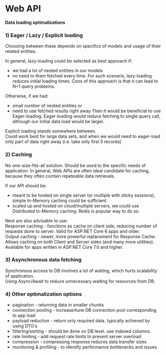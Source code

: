 # Web API

**Data loading optimalizations**

### 1) Eager / Lazy / Explicit loading
Choosing between these depends on specifics of models and usage of their related entities.

In general, lazy-loading could be selected as best approach if:
 - we had a lot of nested entities in our models
 - no need to them fetched every time. 
For such scenario, lazy-loading reduces initial loading times. 
Cons of this approach is that it can lead to N+1 query problems.

Otherwise, if we had:
 - small number of nested entities or
 - need to use fetched results right away
Then it would be beneficial to use Eager-loading.
Eager-loading would reduce fetching to single query call, although our initial data load would be larger.

Explicit loading stands somewhere between.  
Could work best for large data sets, and when we would need to eager-load only part of data right away (i.e. take only first 5 records)


### 2) Caching
No one-size-fits-all solution. Should be used to the specific needs of application.
In general, Web APIs are often ideal candidate for caching, because they often contain repeteable data retrievals.

If our API should be:
 - meant to be hosted on single server (or multiple with sticky sessions), simple In-Memory caching could be sufficient.
 - scaled up and hosted on cloud/multiple servers, we could use Distributed In-Memory caching. Redis is popular way to do so.

Next are also advisable to use:  
Response caching - functions as cache on client side, reducing number of requests done to server. Valid for ASP.NET Core 6 apps and older.  
Output caching - newer, more powerful replacement for Response Cache. Allows caching on both Client and Server sides (and many more utilities). Available for apps written in ASP.NET Core 7.0 and higher.

### 3) Asynchronous data fetching
Synchronous access to DB involves a lot of waiting, which hurts scalability of application.  
Using Async/Await to reduce unnecessary waiting for resources from DB.


### 4) Other optimalization options
 - pagination - returning data in smaller chunks
 - connection pooling - increase/tune DB connection pool corresponding to app load
 - payload reduction - return only required data. typically achieved by using DTO's
 - filtering/sorting - should be done on DB level. use indexed columns.
 - rate limiting - add request rate limits to prevent server overload
 - compression - compressing response reduces data transfer sizes
 - monitoring & profiling - to identify performance bottlenecks and issues